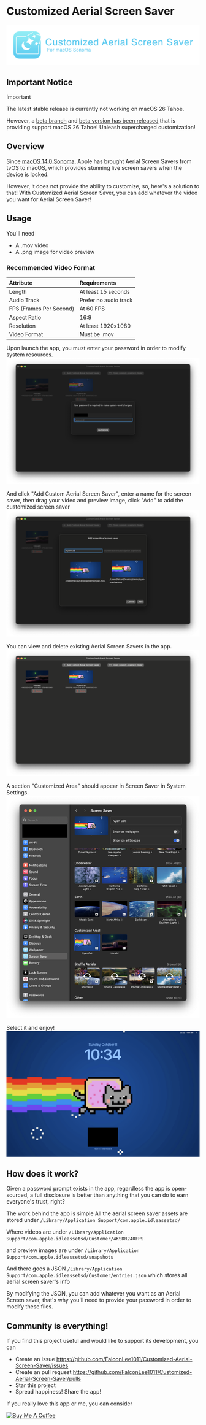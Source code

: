 # Customized Aerial Screen Saver
<div style="width: 100%; text-align: center;">
  <img src="./docs/banner.png" />
</div>

## Important Notice
> [!IMPORTANT]
> The latest stable release is currently not working on macOS 26 Tahoe.
> 
> However, a [beta branch](https://github.com/FalconLee1011/Customized-Aerial-Screen-Saver/tree/main) and [beta version has been released](https://github.com/FalconLee1011/Customized-Aerial-Screen-Saver/releases/tag/v2.0.0beta) that is providing support macOS 26 Tahoe! Unleash supercharged customization!

## Overview
Since [macOS 14.0 Sonoma](https://www.apple.com/macos/sonoma/), Apple has brought Aerial Screen Savers from tvOS to macOS, which provides stunning live screen savers when the device is locked.

However, it does not provide the ability to customize, so, here's a solution to that! With Customized Aerial Screen Saver, you can add whatever the video you want for Aerial Screen Saver!

## Usage
You'll need
- A .mov video
- A .png image for video preview

### Recommended Video Format
| Attribute | Requirements |
|:-|:-| 
| Length | At least 15 seconds |
| Audio Track | Prefer no audio track |
| FPS (Frames Per Second) | At 60 FPS |
| Aspect Ratio | 16:9 |
| Resolution | At least 1920x1080 |
| Video Format | Must be .mov |

Upon launch the app, you must enter your password in order to modify system resources.
![](./docs/launch.png)

And click "Add Custom Aerial Screen Saver", enter a name for the screen saver, then drag your video and preview image, click "Add" to add the customized screen saver
![](./docs/adding.png)

You can view and delete existing Aerial Screen Savers in the app.
![](./docs/management.png)

A section "Customized Area" should appear in Screen Saver in System Settings.
![](./docs/settings.png)

Select it and enjoy!
![](./docs/preview.png)


## How does it work?

Given a password prompt exists in the app, regardless the app is open-sourced, a full disclosure is better than anything that you can do to earn everyone's trust, right?

The work behind the app is simple
All the aerial screen saver assets are stored under `/Library/Application Support/com.apple.idleassetsd/`

Where videos are under `/Library/Application Support/com.apple.idleassetsd/Customer/4KSDR240FPS`

and preview images are under `/Library/Application Support/com.apple.idleassetsd/snapshots`

And there goes a JSON 
`/Library/Application Support/com.apple.idleassetsd/Customer/entries.json` which stores all aerial screen saver's info

By modifying the JSON, you can add whatever you want as an Aerial Screen saver, that's why you'll need to provide your password in order to modify these files.

## Community is everything!
If you find this project useful and would like to support its development, you can
  - Create an issue https://github.com/FalconLee1011/Customized-Aerial-Screen-Saver/issues 
  - Create an pull request https://github.com/FalconLee1011/Customized-Aerial-Screen-Saver/pulls
  - Star this project
  - Spread happiness! Share the app!

If you really love this app or me, you can consider

<a href="https://www.buymeacoffee.com/xtli" target="_blank"><img src="https://cdn.buymeacoffee.com/buttons/v2/default-yellow.png" alt="Buy Me A Coffee" style="height: 60px !important;width: 217px !important;" ></a>